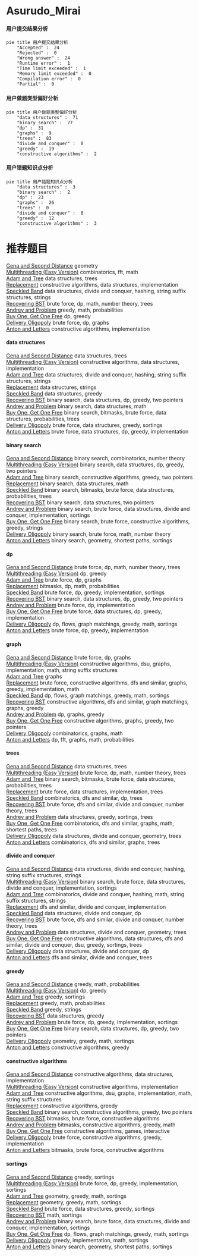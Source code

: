 # Asurudo_Mirai
<!-- tabs:start -->
#### **用户提交结果分析**

```mermaid
pie title 用户提交结果分析
    "Accepted" :  24
    "Rejected" :  0
    "Wrong answer" :  24
    "Runtime error" :  1
    "Time limit exceeded" :  1
    "Memory limit exceeded" :  0
    "Compilation error" :  0
    "Partial" :  0
```
#### **用户做题类型偏好分析**

```mermaid
pie title 用户做题类型偏好分析
    "data structures" :  71
    "binary search" :  77
    "dp" :  31
    "graphs" :  9
    "trees" :  83
    "divide and conquer" :  0
    "greedy" :  19
    "constructive algorithms" :  2
```
#### **用户错题知识点分析**

```mermaid
pie title 用户错题知识点分析
    "data structures" :  3
    "binary search" :  2
    "dp" :  23
    "graphs" :  26
    "trees" :  0
    "divide and conquer" :  0
    "greedy" :  12
    "constructive algorithms" :  3
```
<!-- tabs:end -->
# 推荐题目
[Gena and Second Distance](http://codeforces.com/problemset/problem/442/E)		geometry		  
[Multithreading (Easy Version)](http://codeforces.com/problemset/problem/1450/H1)		combinatorics,
                        fft,
                        math		  
[Adam and Tree](http://codeforces.com/problemset/problem/442/D)		data structures,
                        trees		  
[Replacement](https://codeforces.com/contest/136/problem/C)		constructive algorithms,
                        data structures,
                        implementation		  
[Speckled Band](http://codeforces.com/problemset/problem/1043/G)		data structures,
                        divide and conquer,
                        hashing,
                        string suffix structures,
                        strings		  
[Recovering BST](http://codeforces.com/problemset/problem/1025/D)		brute force,
                        dp,
                        math,
                        number theory,
                        trees		  
[Andrey and Problem](http://codeforces.com/problemset/problem/442/B)		greedy,
                        math,
                        probabilities		  
[Buy One, Get One Free](http://codeforces.com/problemset/problem/335/F)		dp,
                        greedy		  
[Delivery Oligopoly](http://codeforces.com/problemset/problem/1155/F)		brute force,
                        dp,
                        graphs		  
[Anton and Letters](http://codeforces.com/problemset/problem/443/A)		constructive algorithms,
                        implementation		  
<!-- tabs:start -->
#### **data structures**
[Gena and Second Distance](http://codeforces.com/problemset/problem/442/D)		data structures,
                        trees		  
[Multithreading (Easy Version)](https://codeforces.com/contest/136/problem/C)		constructive algorithms,
                        data structures,
                        implementation		  
[Adam and Tree](http://codeforces.com/problemset/problem/1043/G)		data structures,
                        divide and conquer,
                        hashing,
                        string suffix structures,
                        strings		  
[Replacement](http://codeforces.com/problemset/problem/271/D)		data structures,
                        strings		  
[Speckled Band](http://codeforces.com/problemset/problem/442/C)		data structures,
                        greedy		  
[Recovering BST](http://codeforces.com/problemset/problem/1492/C)		binary search,
                        data structures,
                        dp,
                        greedy,
                        two pointers		  
[Andrey and Problem](http://codeforces.com/problemset/problem/1490/G)		binary search,
                        data structures,
                        math		  
[Buy One, Get One Free](http://codeforces.com/problemset/problem/1479/D)		binary search,
                        bitmasks,
                        brute force,
                        data structures,
                        probabilities,
                        trees		  
[Delivery Oligopoly](http://codeforces.com/problemset/problem/1497/A)		brute force,
                        data structures,
                        greedy,
                        sortings		  
[Anton and Letters](http://codeforces.com/problemset/problem/1491/C)		brute force,
                        data structures,
                        dp,
                        greedy,
                        implementation		  
#### **binary search**
[Gena and Second Distance](http://codeforces.com/problemset/problem/1285/F)		binary search,
                        combinatorics,
                        number theory		  
[Multithreading (Easy Version)](http://codeforces.com/problemset/problem/1492/C)		binary search,
                        data structures,
                        dp,
                        greedy,
                        two pointers		  
[Adam and Tree](http://codeforces.com/problemset/problem/1463/D)		binary search,
                        constructive algorithms,
                        greedy,
                        two pointers		  
[Replacement](http://codeforces.com/problemset/problem/1490/G)		binary search,
                        data structures,
                        math		  
[Speckled Band](http://codeforces.com/problemset/problem/1479/D)		binary search,
                        bitmasks,
                        brute force,
                        data structures,
                        probabilities,
                        trees		  
[Recovering BST](http://codeforces.com/problemset/problem/1436/E)		binary search,
                        data structures,
                        two pointers		  
[Andrey and Problem](http://codeforces.com/problemset/problem/1461/D)		binary search,
                        brute force,
                        data structures,
                        divide and conquer,
                        implementation,
                        sortings		  
[Buy One, Get One Free](http://codeforces.com/problemset/problem/1493/C)		binary search,
                        brute force,
                        constructive algorithms,
                        greedy,
                        strings		  
[Delivery Oligopoly](http://codeforces.com/problemset/problem/1487/D)		binary search,
                        brute force,
                        math,
                        number theory		  
[Anton and Letters](http://codeforces.com/problemset/problem/1486/B)		binary search,
                        geometry,
                        shortest paths,
                        sortings		  
#### **dp**
[Gena and Second Distance](http://codeforces.com/problemset/problem/1025/D)		brute force,
                        dp,
                        math,
                        number theory,
                        trees		  
[Multithreading (Easy Version)](http://codeforces.com/problemset/problem/335/F)		dp,
                        greedy		  
[Adam and Tree](http://codeforces.com/problemset/problem/1155/F)		brute force,
                        dp,
                        graphs		  
[Replacement](http://codeforces.com/problemset/problem/441/E)		bitmasks,
                        dp,
                        math,
                        probabilities		  
[Speckled Band](http://codeforces.com/problemset/problem/1380/C)		brute force,
                        dp,
                        greedy,
                        implementation,
                        sortings		  
[Recovering BST](http://codeforces.com/problemset/problem/1492/C)		binary search,
                        data structures,
                        dp,
                        greedy,
                        two pointers		  
[Andrey and Problem](https://codeforces.com/contest/1457/problem/C)		brute force,
                        dp,
                        implementation		  
[Buy One, Get One Free](http://codeforces.com/problemset/problem/1491/C)		brute force,
                        data structures,
                        dp,
                        greedy,
                        implementation		  
[Delivery Oligopoly](http://codeforces.com/problemset/problem/1437/C)		dp,
                        flows,
                        graph matchings,
                        greedy,
                        math,
                        sortings		  
[Anton and Letters](http://codeforces.com/problemset/problem/1499/B)		brute force,
                        dp,
                        greedy,
                        implementation		  
#### **graph**
[Gena and Second Distance](http://codeforces.com/problemset/problem/1155/F)		brute force,
                        dp,
                        graphs		  
[Multithreading (Easy Version)](http://codeforces.com/problemset/problem/441/D)		constructive algorithms,
                        dsu,
                        graphs,
                        implementation,
                        math,
                        string suffix structures		  
[Adam and Tree](https://codeforces.com/contest/1229/problem/C)		graphs		  
[Replacement](http://codeforces.com/problemset/problem/1487/C)		brute force,
                        constructive algorithms,
                        dfs and similar,
                        graphs,
                        greedy,
                        implementation,
                        math		  
[Speckled Band](http://codeforces.com/problemset/problem/1437/C)		dp,
                        flows,
                        graph matchings,
                        greedy,
                        math,
                        sortings		  
[Recovering BST](http://codeforces.com/problemset/problem/1470/D)		constructive algorithms,
                        dfs and similar,
                        graph matchings,
                        graphs,
                        greedy		  
[Andrey and Problem](http://codeforces.com/problemset/problem/1476/C)		dp,
                        graphs,
                        greedy		  
[Buy One, Get One Free](http://codeforces.com/problemset/problem/1304/D)		constructive algorithms,
                        graphs,
                        greedy,
                        two pointers		  
[Delivery Oligopoly](http://codeforces.com/problemset/problem/1475/C)		combinatorics,
                        graphs,
                        math		  
[Anton and Letters](http://codeforces.com/problemset/problem/553/E)		dp,
                        fft,
                        graphs,
                        math,
                        probabilities		  
#### **trees**
[Gena and Second Distance](http://codeforces.com/problemset/problem/442/D)		data structures,
                        trees		  
[Multithreading (Easy Version)](http://codeforces.com/problemset/problem/1025/D)		brute force,
                        dp,
                        math,
                        number theory,
                        trees		  
[Adam and Tree](http://codeforces.com/problemset/problem/1479/D)		binary search,
                        bitmasks,
                        brute force,
                        data structures,
                        probabilities,
                        trees		  
[Replacement](http://codeforces.com/problemset/problem/1511/C)		brute force,
                        data structures,
                        implementation,
                        trees		  
[Speckled Band](http://codeforces.com/problemset/problem/1499/F)		combinatorics,
                        dfs and similar,
                        dp,
                        trees		  
[Recovering BST](http://codeforces.com/problemset/problem/1491/E)		brute force,
                        dfs and similar,
                        divide and conquer,
                        number theory,
                        trees		  
[Andrey and Problem](http://codeforces.com/problemset/problem/1466/D)		data structures,
                        greedy,
                        sortings,
                        trees		  
[Buy One, Get One Free](http://codeforces.com/problemset/problem/1495/D)		combinatorics,
                        dfs and similar,
                        graphs,
                        math,
                        shortest paths,
                        trees		  
[Delivery Oligopoly](http://codeforces.com/problemset/problem/1303/G)		data structures,
                        divide and conquer,
                        geometry,
                        trees		  
[Anton and Letters](http://codeforces.com/problemset/problem/1454/E)		combinatorics,
                        dfs and similar,
                        graphs,
                        trees		  
#### **divide and conquer**
[Gena and Second Distance](http://codeforces.com/problemset/problem/1043/G)		data structures,
                        divide and conquer,
                        hashing,
                        string suffix structures,
                        strings		  
[Multithreading (Easy Version)](http://codeforces.com/problemset/problem/1461/D)		binary search,
                        brute force,
                        data structures,
                        divide and conquer,
                        implementation,
                        sortings		  
[Adam and Tree](http://codeforces.com/problemset/problem/1466/G)		combinatorics,
                        divide and conquer,
                        hashing,
                        math,
                        string suffix structures,
                        strings		  
[Replacement](http://codeforces.com/problemset/problem/1490/D)		dfs and similar,
                        divide and conquer,
                        implementation		  
[Speckled Band](https://codeforces.com/contest/1483/problem/C)		data structures,
                        divide and conquer,
                        dp		  
[Recovering BST](http://codeforces.com/problemset/problem/1491/E)		brute force,
                        dfs and similar,
                        divide and conquer,
                        number theory,
                        trees		  
[Andrey and Problem](http://codeforces.com/problemset/problem/1303/G)		data structures,
                        divide and conquer,
                        geometry,
                        trees		  
[Buy One, Get One Free](http://codeforces.com/problemset/problem/1494/D)		constructive algorithms,
                        data structures,
                        dfs and similar,
                        divide and conquer,
                        dsu,
                        greedy,
                        sortings,
                        trees		  
[Delivery Oligopoly](http://codeforces.com/problemset/problem/1482/E)		data structures,
                        divide and conquer,
                        dp		  
[Anton and Letters](http://codeforces.com/problemset/problem/566/C)		dfs and similar,
                        divide and conquer,
                        trees		  
#### **greedy**
[Gena and Second Distance](http://codeforces.com/problemset/problem/442/B)		greedy,
                        math,
                        probabilities		  
[Multithreading (Easy Version)](http://codeforces.com/problemset/problem/335/F)		dp,
                        greedy		  
[Adam and Tree](http://codeforces.com/problemset/problem/1082/C)		greedy,
                        sortings		  
[Replacement](https://codeforces.com/contest/443/problem/D)		greedy,
                        math,
                        probabilities		  
[Speckled Band](http://codeforces.com/problemset/problem/1083/B)		greedy,
                        strings		  
[Recovering BST](http://codeforces.com/problemset/problem/442/C)		data structures,
                        greedy		  
[Andrey and Problem](http://codeforces.com/problemset/problem/1380/C)		brute force,
                        dp,
                        greedy,
                        implementation,
                        sortings		  
[Buy One, Get One Free](http://codeforces.com/problemset/problem/1492/C)		binary search,
                        data structures,
                        dp,
                        greedy,
                        two pointers		  
[Delivery Oligopoly](https://codeforces.com/contest/1496/problem/C)		geometry,
                        greedy,
                        math,
                        sortings		  
[Anton and Letters](http://codeforces.com/problemset/problem/1493/A)		constructive algorithms,
                        greedy		  
#### **constructive algorithms**
[Gena and Second Distance](https://codeforces.com/contest/136/problem/C)		constructive algorithms,
                        data structures,
                        implementation		  
[Multithreading (Easy Version)](http://codeforces.com/problemset/problem/443/A)		constructive algorithms,
                        implementation		  
[Adam and Tree](http://codeforces.com/problemset/problem/441/D)		constructive algorithms,
                        dsu,
                        graphs,
                        implementation,
                        math,
                        string suffix structures		  
[Replacement](http://codeforces.com/problemset/problem/1493/A)		constructive algorithms,
                        greedy		  
[Speckled Band](http://codeforces.com/problemset/problem/1463/D)		binary search,
                        constructive algorithms,
                        greedy,
                        two pointers		  
[Recovering BST](https://codeforces.com/contest/1456/problem/B)		bitmasks,
                        brute force,
                        constructive algorithms		  
[Andrey and Problem](http://codeforces.com/problemset/problem/1492/D)		bitmasks,
                        constructive algorithms,
                        greedy,
                        math		  
[Buy One, Get One Free](https://codeforces.com/contest/1504/problem/D)		constructive algorithms,
                        games,
                        interactive		  
[Delivery Oligopoly](https://codeforces.com/contest/1483/problem/A)		brute force,
                        constructive algorithms,
                        greedy,
                        implementation		  
[Anton and Letters](https://codeforces.com/contest/1457/problem/D)		bitmasks,
                        brute force,
                        constructive algorithms		  
#### **sortings**
[Gena and Second Distance](http://codeforces.com/problemset/problem/1082/C)		greedy,
                        sortings		  
[Multithreading (Easy Version)](http://codeforces.com/problemset/problem/1380/C)		brute force,
                        dp,
                        greedy,
                        implementation,
                        sortings		  
[Adam and Tree](https://codeforces.com/contest/1496/problem/C)		geometry,
                        greedy,
                        math,
                        sortings		  
[Replacement](http://codeforces.com/problemset/problem/1495/A)		geometry,
                        greedy,
                        math,
                        sortings		  
[Speckled Band](http://codeforces.com/problemset/problem/1497/A)		brute force,
                        data structures,
                        greedy,
                        sortings		  
[Recovering BST](http://codeforces.com/problemset/problem/1427/A)		math,
                        sortings		  
[Andrey and Problem](http://codeforces.com/problemset/problem/1461/D)		binary search,
                        brute force,
                        data structures,
                        divide and conquer,
                        implementation,
                        sortings		  
[Buy One, Get One Free](http://codeforces.com/problemset/problem/1437/C)		dp,
                        flows,
                        graph matchings,
                        greedy,
                        math,
                        sortings		  
[Delivery Oligopoly](http://codeforces.com/problemset/problem/1473/A)		greedy,
                        implementation,
                        math,
                        sortings		  
[Anton and Letters](http://codeforces.com/problemset/problem/1486/B)		binary search,
                        geometry,
                        shortest paths,
                        sortings		  
<!-- tabs:end -->
